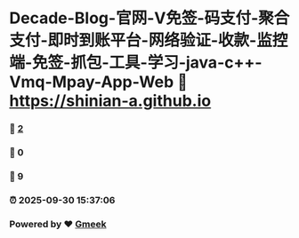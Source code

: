 # Decade-Blog-官网-V免签-码支付-聚合支付-即时到账平台-网络验证-收款-监控端-免签-抓包-工具-学习-java-c++-Vmq-Mpay-App-Web :link: https://shinian-a.github.io 
### :page_facing_up: [2](https://shinian-a.github.io/tag.html) 
### :speech_balloon: 0 
### :hibiscus: 9 
### :alarm_clock: 2025-09-30 15:37:06 
### Powered by :heart: [Gmeek](https://github.com/Meekdai/Gmeek)
